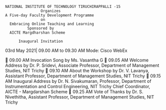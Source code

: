  	NATIONAL INSTITUTE OF TECHNOLOGY TIRUCHIRAPPALLI -15
	                Organizes
    A Five-day Faculty Development Programme 
                    on
      Embracing Online Teaching and Learning
              Sponsored by
      AICTE Margdharshan Scheme

          Inaugural Invitation
  03rd May 2021| 09.00 AM to 09.30 AM 
      Mode: Cisco WebEx



	09.00 AM	Invocation Song by Ms. Vasantha G
	09.05 AM	Welcome Address by Dr. P. Sridevi, Associate Professor, Department of Management Studies, NIT Trichy
	09.10 AM	About the Workshop by Dr. V. Lavanya, Assistant Professor, Department of Management Studies, NIT Trichy
	09.15 AM	Inaugural Address by Dr. N. Sivakumaran, Professor, Department  of Instrumentation and Control Engineering, NIT Trichy
Chief Coordinator, AICTE - Margdarshan Scheme
	09.25 AM	Vote of  Thanks by Dr. S. Nivethitha, Assistant Professor, Department of Management Studies, NIT Trichy

